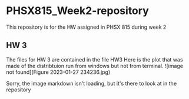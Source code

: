 # PHSX815_Week2-repository
This repository is for the HW assigned in PHSX 815 during week 2

## HW 3
The files for HW 3 are contained in the file HW3
Here is the plot that was made of the distribtuion run from windows but not from terminal. ![image not found](Figure 2023-01-27 234236.jpg)

Sorry, the image markdown isn't loading, but it's there to look at in the repository
